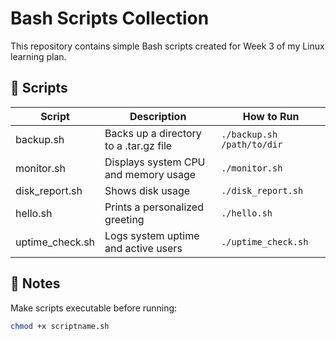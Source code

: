# Bash Scripts Collection

This repository contains simple Bash scripts created for Week 3 of my Linux learning plan.

## 📜 Scripts

| Script | Description | How to Run |
|--------|--------------|------------|
| backup.sh | Backs up a directory to a .tar.gz file | `./backup.sh /path/to/dir` |
| monitor.sh | Displays system CPU and memory usage | `./monitor.sh` |
| disk_report.sh | Shows disk usage | `./disk_report.sh` |
| hello.sh | Prints a personalized greeting | `./hello.sh` |
| uptime_check.sh | Logs system uptime and active users | `./uptime_check.sh` |

## 🧠 Notes
Make scripts executable before running:
```bash
chmod +x scriptname.sh
